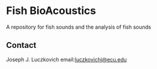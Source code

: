# Fish BioAcoustics
A repository for fish sounds and the analysis of fish sounds


## Contact
Joseph J. Luczkovich email:luczkovichj@ecu.edu

